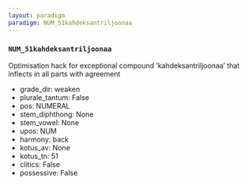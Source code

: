 ```yaml
---
layout: paradigm
paradigm: NUM_51kahdeksantriljoonaa
---
```

### ` NUM_51kahdeksantriljoonaa `

Optimisation hack for exceptional compound ’kahdeksantriljoonaa’ that inflects in all parts with agreement
* grade_dir: weaken
* plurale_tantum: False
* pos: NUMERAL
* stem_diphthong: None
* stem_vowel: None
* upos: NUM
* harmony: back
* kotus_av: None
* kotus_tn: 51
* clitics: False
* possessive: False
